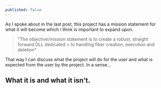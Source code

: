 ```yaml
---
published: false
---
```


As I spoke about in the last post, this project has a mission statement for what it will become which i think is important to expand upon. 

> "The objective/mission statement is to create a robust, straight forward DLL dedicated > to handling fiber creation, execution and deletion"

That way I can discuss what the project will do for the user and what is expected from the user by the project. In a sense...

## What it is and what it isn't.

